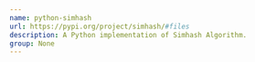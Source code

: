 ```yaml
---
name: python-simhash
url: https://pypi.org/project/simhash/#files
description: A Python implementation of Simhash Algorithm.
group: None
---
```

